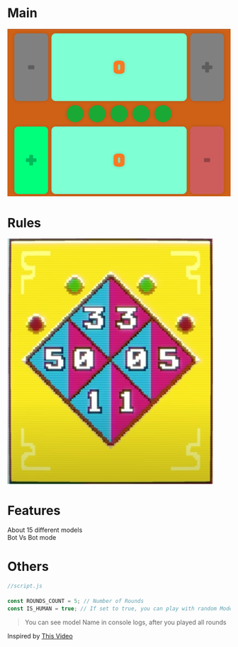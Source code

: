 # Main
![alt text](./screenshots/main.png)
# Rules
![alt](./screenshots/rules.png)
# Features
About 15 different models   
Bot Vs Bot mode
# Others
```javascript
//script.js

const ROUNDS_COUNT = 5; // Number of Rounds
const IS_HUMAN = true; // If set to true, you can play with random Model

```

> You can see model Name in console logs, after you played all rounds

Inspired by [This Video](https://www.youtube.com/watch?v=o-lFK7nZIKE&list=LL&index=3)